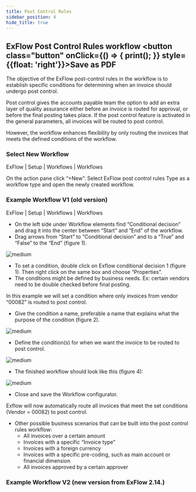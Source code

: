```yaml
---
title: Post Control Rules
sidebar_position: 4
hide_title: true
---
```

## ExFlow Post Control Rules workflow <button class="button" onClick={() => { print(); }} style={{float: 'right'}}>Save as PDF</button>

The objective of the ExFlow post-control rules in the workflow is to establish specific conditions for determining when an invoice should undergo post control.

Post control gives the accounts payable team the option to add an extra layer of quality assurance either before an invoice is routed for approval, or before the final posting takes place.
If the post control feature is activated in the general parameters, all invoices will be routed to post control. 

However, the workflow enhances flexibility by only routing the invoices that meets the defined conditions of the workflow.

### Select New Workflow
ExFlow | Setup | Workflows | Workflows

On the action pane click “+New”.
Select ExFlow post control rules Type as a workflow type and open the newly created workflow.

### Example Workflow V1 (old version)
ExFlow | Setup | Workflows | Workflows

- On the left side under Workflow elements find “Conditional decision” and drag it into the center between “Start” and “End” of the workflow. 
- Drag arrows from “Start” to “Conditional decision” and to a “True” and “False” to the “End” (figure 1).

![medium](@site/static/img/media/image419.png)

- To set a condition, double click on Exflow conditional decision 1 (figure 1). Then right click on the same box and choose “Properties”.
- The conditions might be defined by business needs. Ex: certain vendors need to be double checked before final posting. 

In this example we will set a condition where only invoices from vendor “00082” is routed to post control. 
- Give the condition a name, preferable a name that explains what the purpose of the condition (figure 2).

![medium](@site/static/img/media/image420.png)

- Define the condition(s) for when we want the invoice to be routed to post control. 

![medium](@site/static/img/media/image421.png)

- The finished workflow should look like this (figure 4):

![medium](@site/static/img/media/image422.png)

- Close and save the Workflow configurator. 

Exflow will now automatically route all invoices that meet the set conditions (Vendor = 00082) to post control. 

- Other possible business scenarios that can be built into the post control rules workflow: 
    - All invoices over a certain amount
    - Invoices with a specific “Invoice type”
    - Invoices with a foreign currency
    - Invoices with a specific pre-coding, such as main account or financial dimension
    - All invoices approved by a certain approver

### Example Workflow V2 (new version from ExFlow 2.14.)